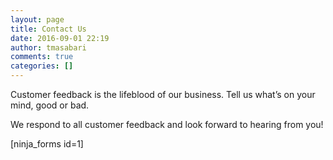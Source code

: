 ```yaml
---
layout: page
title: Contact Us
date: 2016-09-01 22:19
author: tmasabari
comments: true
categories: []
---
```

Customer feedback is the lifeblood of our business. Tell us what’s on your mind, good or bad.

We respond to all customer feedback and look forward to hearing from you!

[ninja_forms id=1]
